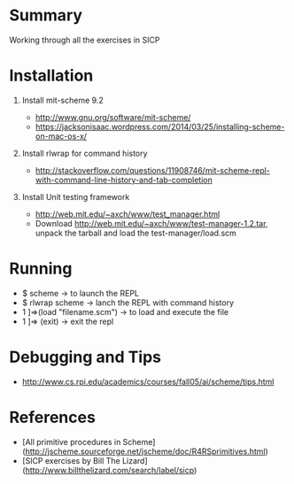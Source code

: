
# Summary

Working through all the exercises in SICP

# Installation

1. Install mit-scheme 9.2
    * http://www.gnu.org/software/mit-scheme/
    * https://jacksonisaac.wordpress.com/2014/03/25/installing-scheme-on-mac-os-x/

2. Install rlwrap for command history
    * http://stackoverflow.com/questions/11908746/mit-scheme-repl-with-command-line-history-and-tab-completion

3. Install Unit testing framework
    * http://web.mit.edu/~axch/www/test_manager.html
    * Download http://web.mit.edu/~axch/www/test-manager-1.2.tar, unpack the tarball and
load the test-manager/load.scm


# Running 

* $ scheme  -> to launch the REPL
* $ rlwrap scheme -> lanch the REPL with command history
* 1 ]=>(load "filename.scm")   -> to load and execute the file
* 1 ]=> (exit) -> exit the repl


# Debugging and Tips
* http://www.cs.rpi.edu/academics/courses/fall05/ai/scheme/tips.html

# References
* [All primitive procedures in Scheme] (http://jscheme.sourceforge.net/jscheme/doc/R4RSprimitives.html)
* [SICP exercises by Bill The Lizard] (http://www.billthelizard.com/search/label/sicp)